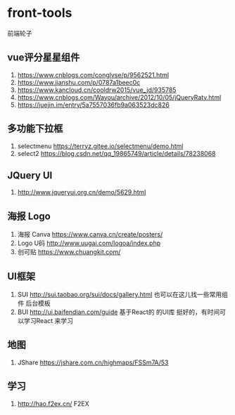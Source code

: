 # front-tools
前端轮子

## vue评分星星组件
1. https://www.cnblogs.com/conglvse/p/9562521.html
2. https://www.jianshu.com/p/0787a1beec0c
3. https://www.kancloud.cn/cooldrw2015/vue_jd/935785
4. https://www.cnblogs.com/Wayou/archive/2012/10/05/jQueryRaty.html
5. https://juejin.im/entry/5a7557036fb9a063523dc826

## 多功能下拉框
1. selectmenu https://terryz.gitee.io/selectmenu/demo.html
2. select2 https://blog.csdn.net/qq_19865749/article/details/78238068

## JQuery UI
1. http://www.jqueryui.org.cn/demo/5629.html

## 海报 Logo
1. 海报 Canva https://www.canva.cn/create/posters/
2. Logo U码 http://www.uugai.com/logoa/index.php
3. 创可贴 https://www.chuangkit.com/

## UI框架
1. SUI http://sui.taobao.org/sui/docs/gallery.html 也可以在这儿找一些常用组件 后台模板
2. BUI http://ui.baifendian.com/guide 基于React的 的UI库 挺好的，有时间可以学习React 来学习

## 地图
1. JShare https://jshare.com.cn/highmaps/FSSm7A/53

## 学习
1. http://hao.f2ex.cn/ F2EX
